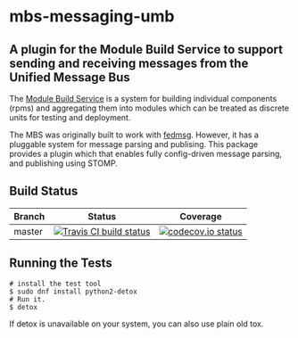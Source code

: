 mbs-messaging-umb
==================

A plugin for the Module Build Service to support sending and receiving messages from the Unified Message Bus
-----------------------------------------------------

The [Module Build Service](https://pagure.io/fm-orchestrator/) is a system
for building individual components (rpms) and aggregating them into modules
which can be treated as discrete units for testing and deployment.

The MBS was originally built to work with [fedmsg](http://fedmsg.com).
However, it has a pluggable system for message parsing and publising. This
package provides a plugin which that enables fully config-driven message
parsing, and publishing using STOMP.

Build Status
------------

  | Branch | Status                         | Coverage                 |
  | ------ | ------------------------------ | ------------------------ |
  | master | [![][travisbadge]][travislink] | [![][covbadge]][covlink] |

  [travisbadge]: https://secure.travis-ci.org/mikebonnet/mbs-messaging-umb.png?branch=master "Travis CI build status"
  [travislink]: https://travis-ci.org/mikebonnet/mbs-messaging-umb "Travis CI for mbs-messaging-umb"
  [covbadge]: https://codecov.io/gh/mikebonnet/mbs-messaging-umb/branch/master/graph/badge.svg "codecov.io status"
  [covlink]: https://codecov.io/gh/mikebonnet/mbs-messaging-umb "codecov.io for mbs-messaging-umb"

Running the Tests
-----------------

    # install the test tool
    $ sudo dnf install python2-detox
    # Run it.
    $ detox

If detox is unavailable on your system, you can also use plain old tox.
